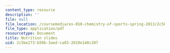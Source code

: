 ```yaml
---
content_type: resource
description: ''
file: null
file_location: /coursemedia/es-010-chemistry-of-sports-spring-2013/2c5be273b50b3aedca032010e148c307_MITES_010S13_lec4.pdf
file_type: application/pdf
resourcetype: Document
title: Nutrition slides
uid: 2c5be273-b50b-3aed-ca03-2010e148c307
---
```

